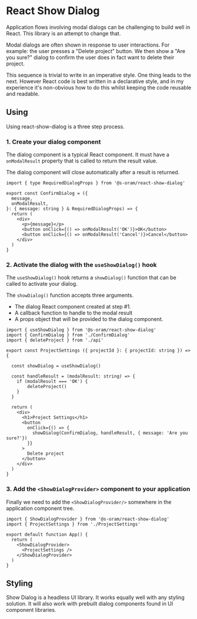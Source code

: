 # React Show Dialog

Application flows involving modal dialogs can be challenging to build well in
React. This library is an attempt to change that.

Modal dialogs are often shown in response to user interactions. For example: the
user presses a "Delete project" button. We then show a "Are you sure?" dialog to
confirm the user does in fact want to delete their project.

This sequence is trivial to write in an imperative style. One thing leads to the
next. However React code is best written in a declarative style, and in my
experience it's non-obvious how to do this whilst keeping the code reusable and
readable.

## Using

Using react-show-dialog is a three step process.

### 1. Create your dialog component

The dialog component is a typical React component. It must have a
`onModalResult` property that is called to return the result value.

The dialog component will close automatically after a result is returned.

```tsx
import { type RequiredDialogProps } from '@s-oram/react-show-dialog'

export const ConfirmDialog = ({
  message,
  onModalResult,
}: { message: string } & RequiredDialogProps) => {
  return (
    <div>
      <p>{message}</p>
      <button onClick={() => onModalResult('OK')}>OK</button>
      <button onClick={() => onModalResult('Cancel')}>Cancel</button>
    </div>
  )
}
```

### 2. Activate the dialog with the `useShowDialog()` hook

The `useShowDialog()` hook returns a `showDialog()` function that can be called
to activate your dialog.

The `showDialog()` function accepts three arguments.

- The dialog React component created at step #1.
- A callback function to handle to the modal result
- A props object that will be provided to the dialog component.

```tsx
import { useShowDialog } from '@s-oram/react-show-dialog'
import { ConfirmDialog } from './ConfirmDialog'
import { deleteProject } from './api'

export const ProjectSettings ({ projectId }: { projectId: string }) => {

  const showDialog = useShowDialog()

  const handleResult = (modalResult: string) => {
    if (modalResult === 'OK') {
        deleteProject()
    }
  }

  return (
    <div>
      <h1>Project Settings</h1>
      <button
        onClick={() => {
          showDialog(ConfirmDialog, handleResult, { message: 'Are you sure?'})
        }}
      >
        Delete project
      </button>
    </div>
  )
}
```

### 3. Add the `<ShowDialogProvider>` component to your application

Finally we need to add the `<ShowDialogProvider/>` somewhere in the application
component tree.

```tsx
import { ShowDialogProvider } from '@s-oram/react-show-dialog'
import { ProjectSettings } from './ProjectSettings'

export default function App() {
  return (
    <ShowDialogProvider>
      <ProjectSettings />
    </ShowDialogProvider>
  )
}
```

## Styling

Show Dialog is a headless UI library. It works equally well with any styling
solution. It will also work with prebuilt dialog components found in UI
component libraries.
